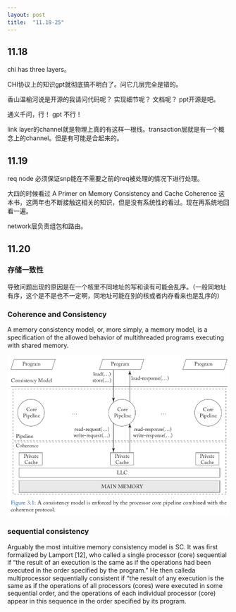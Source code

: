 ```yaml
---
layout: post
title:  "11.18-25"
---
```


## 11.18

chi has three layers。

CHI协议上的知识gpt就彻底搞不明白了。问它几层完全是错的。

香山温榆河说是开源的我请问代码呢？ 实现细节呢？ 文档呢？ ppt开源是吧。

通义千问，行！ gpt 不行！ 

link layer的channel就是物理上真的有这样一根线。transaction层就是有一个概念上的channel。但是有可能是合起来的。

## 11.19

req node 必须保证snp能在不需要之前的req被处理的情况下进行处理。

大四的时候看过 A Primer on Memory Consistency and Cache Coherence 这本书，这两年也不断接触这相关的知识，但是没有系统性的看过。现在再系统地回看一遍。

network层负责组包和路由。

## 11.20

### 存储一致性 

导致问题出现的原因是在一个核里不同地址的写和读有可能会乱序。（一般同地址有序，这个是不是也不一定啊，同地址可能在别的核或者内存看来也是乱序的）

### Coherence and Consistency

A memory consistency model, or, more simply, a memory model, is a speciﬁcation of the allowed behavior of multithreaded programs executing with shared memory.

![](./coherence%20and%20consistency.png)

### sequential consistency

Arguably the most intuitive memory consistency model is SC. It was ﬁrst formalized by Lamport [12], who called a single processor (core) sequential if “the result of an execution is the same as if the operations had been executed in the order speciﬁed by the program.” He then calleda multiprocessor sequentially consistent if “the result of any execution is the same as if the operations of all processors (cores) were executed in some sequential order, and the operations of each individual processor (core) appear in this sequence in the order speciﬁed by its program.